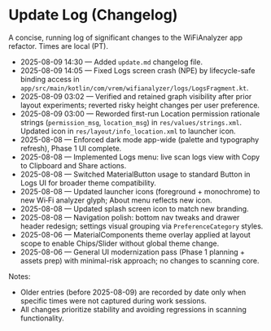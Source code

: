 # Update Log (Changelog)

A concise, running log of significant changes to the WiFiAnalyzer app refactor. Times are local (PT).

- 2025-08-09 14:30 — Added `update.md` changelog file.
- 2025-08-09 14:05 — Fixed Logs screen crash (NPE) by lifecycle-safe binding access in `app/src/main/kotlin/com/vrem/wifianalyzer/logs/LogsFragment.kt`.
- 2025-08-09 03:02 — Verified and retained graph visibility after prior layout experiments; reverted risky height changes per user preference.
- 2025-08-09 03:00 — Reworded first-run Location permission rationale strings (`permission_msg`, `location_msg`) in `res/values/strings.xml`. Updated icon in `res/layout/info_location.xml` to launcher icon.
- 2025-08-08 — Enforced dark mode app-wide (palette and typography refresh), Phase 1 UI complete.
- 2025-08-08 — Implemented Logs menu: live scan logs view with Copy to Clipboard and Share actions.
- 2025-08-08 — Switched MaterialButton usage to standard Button in Logs UI for broader theme compatibility.
- 2025-08-08 — Updated launcher icons (foreground + monochrome) to new Wi‑Fi analyzer glyph; About menu reflects new icon.
- 2025-08-08 — Updated splash screen icon to match new branding.
- 2025-08-08 — Navigation polish: bottom nav tweaks and drawer header redesign; settings visual grouping via `PreferenceCategory` styles.
- 2025-08-06 — MaterialComponents theme overlay applied at layout scope to enable Chips/Slider without global theme change.
- 2025-08-06 — General UI modernization pass (Phase 1 planning + assets prep) with minimal-risk approach; no changes to scanning core.

Notes:
- Older entries (before 2025-08-09) are recorded by date only when specific times were not captured during work sessions.
- All changes prioritize stability and avoiding regressions in scanning functionality.
